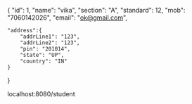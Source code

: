 {
    "id": 1,
    "name": "vika",
    "section": "A",
    "standard": 12,
    "mob": "7060142026",
    "email": "ok@gmail.com",

    "address":{
        "addrLine1": "123",
        "addrLine2": "123",
        "pin": "201014",
        "state": "UP",
        "country": "IN"
    }
}

localhost:8080/student